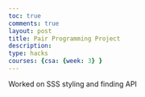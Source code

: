 ```yaml
---
toc: true
comments: true
layout: post
title: Pair Programming Project
description: 
type: hacks
courses: {csa: {week: 3} }
---
```


Worked on SSS styling and finding API